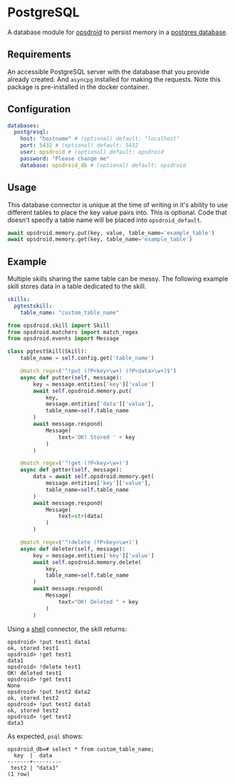# PostgreSQL

A database module for [opsdroid](https://github.com/opsdroid/opsdroid) to persist memory in a [postgres database](https://www.postgresql.org/).

## Requirements
An accessible PostgreSQL server with the database that you provide already created.
And `asyncpg` installed for making the requests. Note this package is pre-installed in the docker container.

## Configuration

```yaml
databases:
  postgresql:
    host: "hostname" # (optional) default: "localhost"
    port: 5432 # (optional) default: 5432
    user: opsdroid # (optional) default: opsdroid
    password: "Please change me"
    database: opsdroid_db # (optional) default: opsdroid
```

## Usage
This database connector is unique at the time of writing in it's ability to use different tables to place the key value pairs into. This is optional. Code that doesn't specify a table name will be placed into `opsdroid_default`.
```python
await opsdroid.memory.put(key, value, table_name='example_table')
await opsdroid.memory.get(key, table_name='example_table')
```

## Example
Multiple skills sharing the same table can be messy. The following example skill stores data in a table dedicated to the skill.

```yaml
skills:
  pgtestskill:
    table_name: "custom_table_name"
```

```python
from opsdroid.skill import Skill
from opsdroid.matchers import match_regex
from opsdroid.events import Message

class pgtestSkill(Skill):
	table_name = self.config.get('table_name')

    @match_regex('^!put (?P<key>\w+) (?P<data>\w+)$')
    async def putter(self, message):
        key = message.entities['key']['value']
        await self.opsdroid.memory.put(
            key,
            message.entities['data']['value'],
            table_name=self.table_name
        )
        await message.respond(
            Message(
                text='OK! Stored ' + key
            )
        )

    @match_regex('^!get (?P<key>\w+)')
    async def getter(self, message):
        data = await self.opsdroid.memory.get(
            message.entities['key']['value'],
            table_name=self.table_name
        )
        await message.respond(
            Message(
                text=str(data)
            )
        )

    @match_regex('^!delete (?P<key>\w+)')
    async def deleter(self, message):
        key = message.entities['key']['value']
        await self.opsdroid.memory.delete(
            key,
            table_name=self.table_name
        )
        await message.respond(
            Message(
                text="OK! Deleted " + key
            )
        )
```

Using  a [shell](../connectors/shell) connector, the skill returns:
```
opsdroid> !put test1 data1
ok, stored test1
opsdroid> !get test1
data1
opsdroid> !delete test1
OK! deleted test1
opsdroid> !get test1
None
opsdroid> !put test2 data2
ok, stored test2
opsdroid> !put test2 data3
ok, stored test2
opsdroid> !get test2
data3
```
As expected, `psql` shows:
```
opsdroid_db=# select * from custom_table_name;
  key  |  data   
-------+---------
 test2 | "data3"
(1 row)
```
